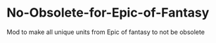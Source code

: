 # No-Obsolete-for-Epic-of-Fantasy
Mod to make all unique units from Epic of fantasy to not be obsolete
